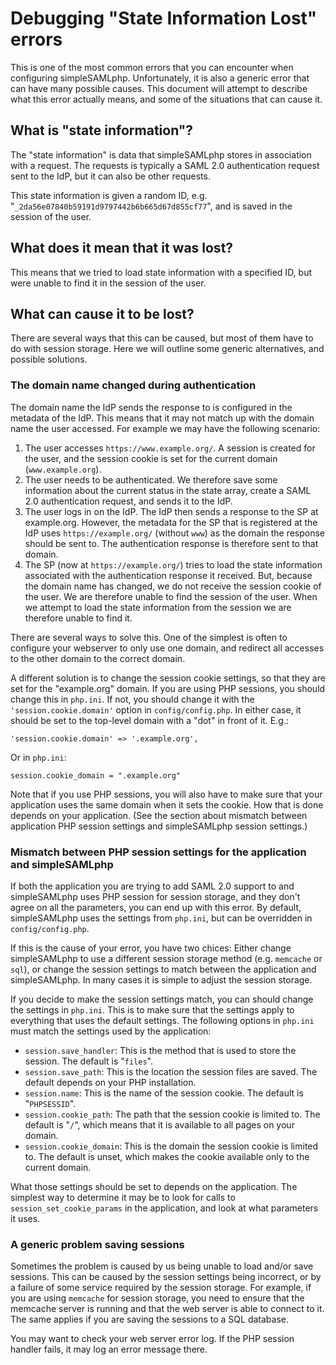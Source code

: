 # Debugging "State Information Lost" errors #

This is one of the most common errors that you can encounter when configuring simpleSAMLphp. Unfortunately, it is also a generic error that can have many possible causes. This document will attempt to describe what this error actually means, and some of the situations that can cause it.

## What is "state information"? ##

The "state information" is data that simpleSAMLphp stores in association with a request. The requests is typically a SAML 2.0 authentication request sent to the IdP, but it can also be other requests.

This state information is given a random ID, e.g. "`_2da56e07840b59191d9797442b6b665d67d855cf77`", and is saved in the session of the user.

## What does it mean that it was lost? ##

This means that we tried to load state information with a specified ID, but were unable to find it in the session of the user.

## What can cause it to be lost? ##

There are several ways that this can be caused, but most of them have to do with session storage. Here we will outline some generic alternatives, and possible solutions.

### The domain name changed during authentication ###

The domain name the IdP sends the response to is configured in the metadata of the IdP. This means that it may not match up with the domain name the user accessed. For example we may have the following scenario:

  1. The user accesses `https://www.example.org/`. A session is created for the user, and the session cookie is set for the current domain (`www.example.org`).
  1. The user needs to be authenticated. We therefore save some information about the current status in the state array, create a SAML 2.0 authentication request, and sends it to the IdP.
  1. The user logs in on the IdP. The IdP then sends a response to the SP at example.org. However, the metadata for the SP that is registered at the IdP uses `https://example.org/` (without `www`) as the domain the response should be sent to. The authentication response is therefore sent to that domain.
  1. The SP (now at `https://example.org/`) tries to load the state information associated with the authentication response it received. But, because the domain name has changed, we do not receive the session cookie of the user. We are therefore unable to find the session of the user. When we attempt to load the state information from the session we are therefore unable to find it.

There are several ways to solve this. One of the simplest is often to configure your webserver to only use one domain, and redirect all accesses to the other domain to the correct domain.

A different solution is to change the session cookie settings, so that they are set for the "example.org" domain. If you are using PHP sessions, you should change this in `php.ini`. If not, you should change it with the `'session.cookie.domain'` option in `config/config.php`. In either case, it should be set to the top-level domain with a "dot" in front of it. E.g.:

```
'session.cookie.domain' => '.example.org',
```

Or in `php.ini`:

```
session.cookie_domain = ".example.org"
```

Note that if you use PHP sessions, you will also have to make sure that your application uses the same domain when it sets the cookie. How that is done depends on your application. (See the section about mismatch between application PHP session settings and simpleSAMLphp session settings.)

### Mismatch between PHP session settings for the application and simpleSAMLphp ###

If both the application you are trying to add SAML 2.0 support to and simpleSAMLphp uses PHP session for session storage, and they don't agree on all the parameters, you can end up with this error. By default, simpleSAMLphp uses the settings from `php.ini`, but can be overridden in `config/config.php`.

If this is the cause of your error, you have two chices: Either change simpleSAMLphp to use a different session storage method (e.g. `memcache` or `sql`), or change the session settings to match between the application and simpleSAMLphp. In many cases it is simple to adjust the session storage.

If you decide to make the session settings match, you can should change the settings in `php.ini`. This is to make sure that the settings apply to everything that uses the default settings. The following options in `php.ini` must match the settings used by the application:

  * `session.save_handler`: This is the method that is used to store the session. The default is "`files`".
  * `session.save_path`: This is the location the session files are saved. The default depends on your PHP installation.
  * `session.name`: This is the name of the session cookie. The default is "`PHPSESSID`".
  * `session.cookie_path`: The path that the session cookie is limited to. The default is "`/`", which means that it is available to all pages on your domain.
  * `session.cookie_domain`: This is the domain the session cookie is limited to. The default is unset, which makes the cookie available only to the current domain.

What those settings should be set to depends on the application. The simplest way to determine it may be to look for calls to `session_set_cookie_params` in the application, and look at what parameters it uses.

### A generic problem saving sessions ###

Sometimes the problem is caused by us being unable to load and/or save sessions. This can be caused by the session settings being incorrect, or by a failure of some service required by the session storage. For example, if you are using `memcache` for session storage, you need to ensure that the memcache server is running and that the web server is able to connect to it. The same applies if you are saving the sessions to a SQL database.

You may want to check your web server error log. If the PHP session handler fails, it may log an error message there.